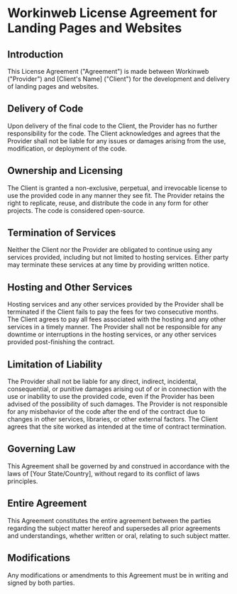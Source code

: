 # Workinweb License Agreement for Landing Pages and Websites

## Introduction

This License Agreement ("Agreement") is made between Workinweb ("Provider") and [Client's Name] ("Client") for the development and delivery of landing pages and websites.

## Delivery of Code

Upon delivery of the final code to the Client, the Provider has no further responsibility for the code. The Client acknowledges and agrees that the Provider shall not be liable for any issues or damages arising from the use, modification, or deployment of the code.

## Ownership and Licensing

The Client is granted a non-exclusive, perpetual, and irrevocable license to use the provided code in any manner they see fit. The Provider retains the right to replicate, reuse, and distribute the code in any form for other projects. The code is considered open-source.

## Termination of Services

Neither the Client nor the Provider are obligated to continue using any services provided, including but not limited to hosting services. Either party may terminate these services at any time by providing written notice.

## Hosting and Other Services

Hosting services and any other services provided by the Provider shall be terminated if the Client fails to pay the fees for two consecutive months. The Client agrees to pay all fees associated with the hosting and any other services in a timely manner. The Provider shall not be responsible for any downtime or interruptions in the hosting services, or any other services provided post-finishing the contract.

## Limitation of Liability

The Provider shall not be liable for any direct, indirect, incidental, consequential, or punitive damages arising out of or in connection with the use or inability to use the provided code, even if the Provider has been advised of the possibility of such damages. The Provider is not responsible for any misbehavior of the code after the end of the contract due to changes in other services, libraries, or other external factors. The Client agrees that the site worked as intended at the time of contract termination.

## Governing Law

This Agreement shall be governed by and construed in accordance with the laws of [Your State/Country], without regard to its conflict of laws principles.

## Entire Agreement

This Agreement constitutes the entire agreement between the parties regarding the subject matter hereof and supersedes all prior agreements and understandings, whether written or oral, relating to such subject matter.

## Modifications

Any modifications or amendments to this Agreement must be in writing and signed by both parties.

